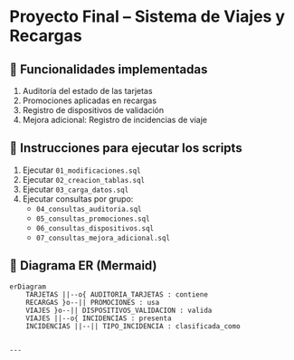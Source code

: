 # Proyecto Final – Sistema de Viajes y Recargas

## 📌 Funcionalidades implementadas

1. Auditoría del estado de las tarjetas
2. Promociones aplicadas en recargas
3. Registro de dispositivos de validación
4. Mejora adicional: Registro de incidencias de viaje

## 📂 Instrucciones para ejecutar los scripts

1. Ejecutar `01_modificaciones.sql`
2. Ejecutar `02_creacion_tablas.sql`
3. Ejecutar `03_carga_datos.sql`
4. Ejecutar consultas por grupo:
   - `04_consultas_auditoria.sql`
   - `05_consultas_promociones.sql`
   - `06_consultas_dispositivos.sql`
   - `07_consultas_mejora_adicional.sql`

## 📐 Diagrama ER (Mermaid)

```mermaid
erDiagram
    TARJETAS ||--o{ AUDITORIA_TARJETAS : contiene
    RECARGAS }o--|| PROMOCIONES : usa
    VIAJES }o--|| DISPOSITIVOS_VALIDACION : valida
    VIAJES ||--o{ INCIDENCIAS : presenta
    INCIDENCIAS ||--|| TIPO_INCIDENCIA : clasificada_como


---

